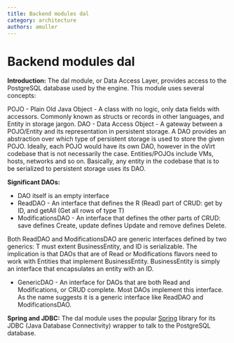 ```yaml
---
title: Backend modules dal
category: architecture
authors: amuller
---
```


# Backend modules dal

**Introduction:** The dal module, or Data Access Layer, provides access to the PostgreSQL database used by the engine. This module uses several concepts:

POJO - Plain Old Java Object - A class with no logic, only data fields with accessors. Commonly known as structs or records in other languages, and Entity in storage jargon. DAO - Data Access Object - A gateway between a POJO/Entity and its representation in persistent storage. A DAO provides an abstraction over which type of persistent storage is used to store the given POJO. Ideally, each POJO would have its own DAO, however in the oVirt codebase that is not necessarily the case. Entities/POJOs include VMs, hosts, networks and so on. Basically, any entity in the codebase that is to be serialized to persistent storage uses its DAO.

**Significant DAOs:**

*   DAO itself is an empty interface
*   ReadDAO - An interface that defines the R (Read) part of CRUD: get by ID, and getAll (Get all rows of type T)
*   ModificationsDAO - An interface that defines the other parts of CRUD: save defines Create, update defines Update and remove defines Delete.

Both ReadDAO and ModificationsDAO are generic interfaces defined by two generics: T must extent BusinessEntity, and ID is serializable. The implication is that DAOs that are of Read or Modifications flavors need to work with Entities that implement BusinessEntity. BusinessEntity is simply an interface that encapsulates an entity with an ID.

*   GenericDAO - An interface for DAOs that are both Read and Modifications, or CRUD complete. Most DAOs implement this interface. As the name suggests it is a generic interface like ReadDAO and ModificationsDAO.

**Spring and JDBC:** The dal module uses the popular [Spring](http://www.springsource.org/) library for its JDBC (Java Database Connectivity) wrapper to talk to the PostgreSQL database.

